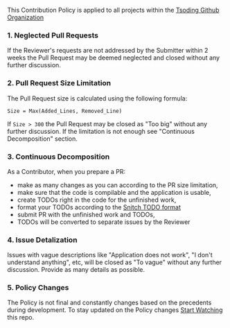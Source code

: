 This Contribution Policy is applied to all projects within the [Tsoding Github Organization][tsoding-github]

### 1. Neglected Pull Requests

If the Reviewer's requests are not addressed by the Submitter within 2 weeks the Pull Request may be deemed neglected and closed without any further discussion.

### 2. Pull Request Size Limitation

The Pull Request size is calculated using the following formula:

```
Size = Max(Added_Lines, Removed_Line)
```

If `Size > 300` the Pull Request may be closed as "Too big" without any further discussion. If the limitation is not enough see "Continuous Decomposition" section.

### 3. Continuous Decomposition

As a Contributor, when you prepare a PR:

- make as many changes as you can according to the PR size limitation,
- make sure that the code is compilable and the application is usable,
- create TODOs right in the code for the unfinished work,
- format your TODOs according to the [Snitch TODO format][snitch-todo-format]
- submit PR with the unfinished work and TODOs,
- TODOs will be converted to separate issues by the Reviewer

### 4. Issue Detalization

Issues with vague descriptions like "Application does not work", "I don't understand anything", etc, will be closed as "To vague" without any further discussion. Provide as many details as possible.

### 5. Policy Changes

The Policy is not final and constantly changes based on the precedents during development. To stay updated on the Policy changes [Start Watching](https://help.github.com/en/articles/watching-and-unwatching-repositories#watching-a-single-repository) this repo.

[snitch-todo-format]: https://github.com/tsoding/snitch#unreported-todo
[tsoding-github]: https://github.com/tsoding
